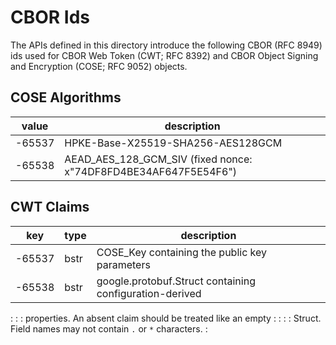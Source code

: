 # CBOR Ids

The APIs defined in this directory introduce the following CBOR (RFC 8949) ids
used for CBOR Web Token (CWT; RFC 8392) and CBOR Object Signing and Encryption
(COSE; RFC 9052) objects.

## COSE Algorithms

value  | description
------ | ---------------------------------------------------------------
-65537 | HPKE-Base-X25519-SHA256-AES128GCM
-65538 | AEAD_AES_128_GCM_SIV (fixed nonce: x"74DF8FD4BE34AF647F5E54F6")

## CWT Claims

| key    | type | description                                                 |
| ------ | ---- | ----------------------------------------------------------- |
| -65537 | bstr | COSE_Key containing the public key parameters               |
| -65538 | bstr | google.protobuf.Struct containing configuration-derived     |
:        :      : properties. An absent claim should be treated like an empty :
:        :      : Struct. Field names may not contain `.` or `*` characters.  :
